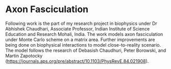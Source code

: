 # Axon Fasciculation
Following work is the part of my research project in biophysics under Dr Abhishek Chaudhari, Associate Professor, Indian Institute of Science Education and Research Mohali, India. The work models axon fasciculation under Monte Carlo scheme on a matrix area. Further improvements are being done on biophysical interactions to model close-to-reality scenario. The model follows the research of Debasish Chaudhuri, Peter Borowski, and Martin Zapotocky (https://journals.aps.org/pre/abstract/10.1103/PhysRevE.84.021908).
